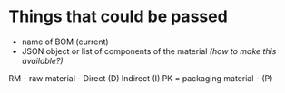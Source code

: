 # Things that could be passed
- name of BOM (current)
- JSON object or list of components of the material _(how to make this available?)_

RM - raw material - Direct (D)
 Indirect (I)
PK = packaging material - (P) 